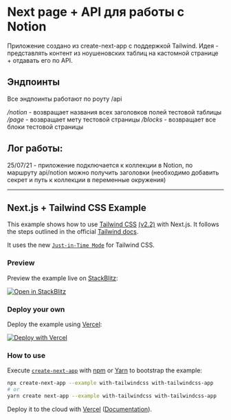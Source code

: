 
# Next page + API для работы с Notion

Приложение создано из create-next-app c поддержкой Tailwind. 
Идея - представлять контент из ноушеновских таблиц на кастомной странице + отдавать его по API.

## Эндпоинты

Все эндпоинты работают по роуту /api

_/notion_ - возвращает названия всех заголовков полей тестовой таблицы
_/page_ - возвращает мету тестовой страницы
_/blocks_ - возвращает все блоки тестовой страницы

## Лог работы:

25/07/21 - приложение подключается к коллекции в Notion, по маршруту api/notion можно получить заголовки (необходимо добавить секрет и путь к коллекции в переменные окружения)

---------------------------

## Next.js + Tailwind CSS Example

This example shows how to use [Tailwind CSS](https://tailwindcss.com/) [(v2.2)](https://blog.tailwindcss.com/tailwindcss-2-2) with Next.js. It follows the steps outlined in the official [Tailwind docs](https://tailwindcss.com/docs/guides/nextjs).

It uses the new [`Just-in-Time Mode`](https://tailwindcss.com/docs/just-in-time-mode) for Tailwind CSS.

### Preview

Preview the example live on [StackBlitz](http://stackblitz.com/):

[![Open in StackBlitz](https://developer.stackblitz.com/img/open_in_stackblitz.svg)](https://stackblitz.com/github/vercel/next.js/tree/canary/examples/with-tailwindcss)

### Deploy your own

Deploy the example using [Vercel](https://vercel.com?utm_source=github&utm_medium=readme&utm_campaign=next-example):

[![Deploy with Vercel](https://vercel.com/button)](https://vercel.com/new/git/external?repository-url=https://github.com/vercel/next.js/tree/canary/examples/with-tailwindcss&project-name=with-tailwindcss&repository-name=with-tailwindcss)

### How to use

Execute [`create-next-app`](https://github.com/vercel/next.js/tree/canary/packages/create-next-app) with [npm](https://docs.npmjs.com/cli/init) or [Yarn](https://yarnpkg.com/lang/en/docs/cli/create/) to bootstrap the example:

```bash
npx create-next-app --example with-tailwindcss with-tailwindcss-app
# or
yarn create next-app --example with-tailwindcss with-tailwindcss-app
```

Deploy it to the cloud with [Vercel](https://vercel.com/new?utm_source=github&utm_medium=readme&utm_campaign=next-example) ([Documentation](https://nextjs.org/docs/deployment)).
